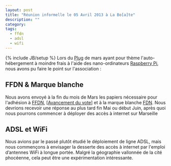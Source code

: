 ```yaml
---
layout: post
title: "Réunion informelle le 05 Avril 2013 à La Bo[a]te"
description: ""
category:
tags:
  - ffdn
  - adsl
  - wifi
---
```

{% include JB/setup %}
Lors du [Plug](http://plugfr.org) de mars ayant pour thème l'auto-hébergement à
moindre frais à l'aide des nano-ordinateurs
[Raspberry Pi](http://www.raspberrypi.org/), nous avons pu faire le point sur
l'association :

## FFDN & Marque blanche

Nous avons envoyé à la fin du mois de Mars les papiers nécessaire pour
l'adhésion à [FFDN](http://www.ffdn.org/), [[Avancement du vote]](https://vote.ffdn.org/vote/12) et à la marque blanche
[FDN](http://www.fdn.org/). Nous devrions recevoir une réponse au plus tard fin
Mai ou début Juin, après quoi nous pourrons commencer à déployer des accès à
internet sur Marseille

## ADSL et WiFi

Nous avions par le passé plutôt étudié le déploiement de ligne ADSL, mais nous
commençons à envisager la desserte des accès à internet par l'emploi d’antennes
WiFi à longue portée. Malgré la géographie vallonnée de la cité phocéenne, cela
peut être une expérimentation intéressante.
